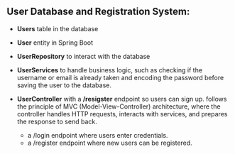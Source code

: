 
## User Database and Registration System: 
- **Users** table in the database 
- **User** entity in Spring Boot
- **UserRepository** to interact with the database
- **UserServices** to handle business logic, such as checking if the username or email is already taken and encoding the password before saving the user to the database.
  
- **UserController** with a **/resigster** endpoint so users can sign up. follows the principle of MVC (Model-View-Controller) architecture, where the controller handles HTTP requests, interacts with services, and prepares the response to send back.
   -  a /login endpoint where users enter credentials.
   -  a /register endpoint where new users can be registered. 

 

